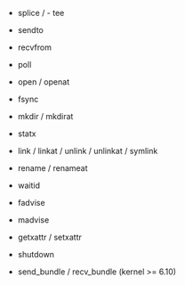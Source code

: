 - splice / - tee
- sendto
- recvfrom
- poll
- open / openat
- fsync
- mkdir / mkdirat
- statx
- link / linkat / unlink / unlinkat / symlink
- rename / renameat
- waitid
- fadvise
- madvise
- getxattr / setxattr
- shutdown

- send_bundle / recv_bundle (kernel >= 6.10)
